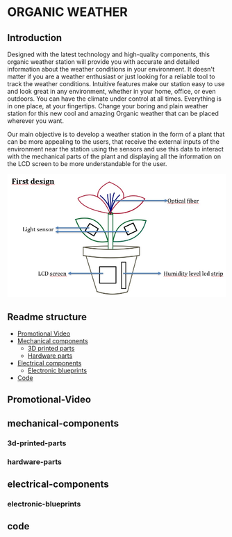 #  ORGANIC WEATHER

## Introduction
Designed with the latest technology and high-quality components, this organic weather station will provide you with accurate and detailed information about the weather conditions in your environment. It doesn't matter if you are a weather enthusiast or just looking for a reliable tool to track the weather conditions. Intuitive features make our station easy to use and look great in any environment, whether in your home, office, or even outdoors. You can have the climate
under control at all times. Everything is in one place, at your fingertips.
Change your boring and plain weather station for this new cool and amazing Organic weather that can be placed wherever you want.

Our main objective is to develop a weather station in the form of a plant that can be more appealing to the users, that receive the external inputs of the environment near the station using the sensors and use this data to interact with the mechanical parts of the plant and displaying all the information on the LCD screen to be more understandable for the user.

![alt text](https://github.com/Integrated-Project-2-2024-UVic-UCC/organic-weather/blob/main/Images/first_design.jpg)

## Readme structure
- [Promotional Video](#Promotional-Video)
- [Mechanical components](#mechanical-components)
    - [ 3D printed parts](#3d-printed-parts)
    - [Hardware parts](#hardware-parts)
- [Electrical components](#electrical-components)
    - [Electronic blueprints](#electronic-blueprints)
- [Code](#code)

    
## Promotional-Video
## mechanical-components
  ### 3d-printed-parts
  ### hardware-parts
## electrical-components
  ### electronic-blueprints
## code

